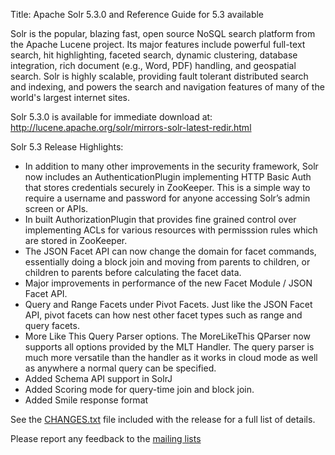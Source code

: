 Title: Apache Solr 5.3.0 and Reference Guide for 5.3 available

Solr is the popular, blazing fast, open source NoSQL search platform
from the Apache Lucene project. Its major features include powerful
full-text search, hit highlighting, faceted search, dynamic
clustering, database integration, rich document (e.g., Word, PDF)
handling, and geospatial search.  Solr is highly scalable, providing
fault tolerant distributed search and indexing, and powers the search
and navigation features of many of the world's largest internet sites.

Solr 5.3.0 is available for immediate download at:
<http://lucene.apache.org/solr/mirrors-solr-latest-redir.html>

Solr 5.3 Release Highlights:

 * In addition to many other improvements in the security framework, Solr now includes an AuthenticationPlugin implementing HTTP Basic Auth that stores credentials securely in ZooKeeper. This is a simple way to require a username and password for anyone accessing Solr’s admin screen or APIs.
 * In built AuthorizationPlugin that provides fine grained control over implementing ACLs for various resources with permisssion rules which are stored in ZooKeeper.
 * The JSON Facet API can now change the domain for facet commands, essentially doing a block join and moving from parents to children, or children to parents before calculating the facet data.
 * Major improvements in performance of the new Facet Module / JSON Facet API.
 * Query and Range Facets under Pivot Facets. Just like the JSON Facet API, pivot facets can how nest other facet types such as range and query facets.
 * More Like This Query Parser options. The MoreLikeThis QParser now supports all options provided by the MLT Handler. The query parser is much more versatile than the handler as it works in cloud mode as well as anywhere a normal query can be specified.
 * Added Schema API support in SolrJ
 * Added Scoring mode for query-time join and block join.
 * Added Smile response format

See the [CHANGES.txt](/solr/5_3_0/changes/Changes.html) file included with the release for a full list of details.

Please report any feedback to the [mailing lists](http://lucene.apache.org/solr/discussion.html)

